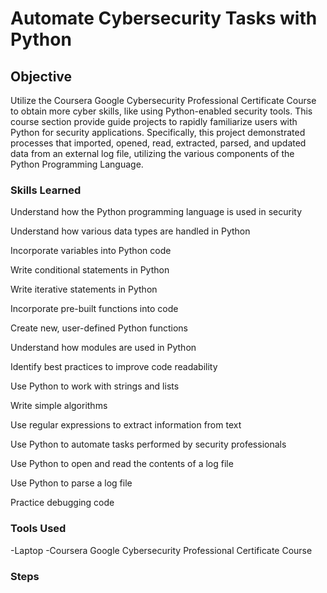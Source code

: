 # Automate Cybersecurity Tasks with Python
## Objective
Utilize the Coursera Google Cybersecurity Professional Certificate Course to obtain more cyber skills, like using Python-enabled security tools. This course section provide guide projects to rapidly familiarize users with Python for security applications. Specifically, this project demonstrated processes that imported, opened, read, extracted, parsed, and updated data from an external log file, utilizing the various components of the Python Programming Language.

### Skills Learned
Understand how the Python programming language is used in security
<p>Understand how various data types are handled in Python</p>
<p>Incorporate variables into Python code</p>
<p>Write conditional statements in Python</p>
<p>Write iterative statements in Python</p>
<p>Incorporate pre-built functions into code</p>
<p>Create new, user-defined Python functions</p>
<p>Understand how modules are used in Python</p>
<p>Identify best practices to improve code readability</p>
<p>Use Python to work with strings and lists</p>
<p>Write simple algorithms</p>
<p>Use regular expressions to extract information from text</p>
<p>Use Python to automate tasks performed by security professionals</p>
<p>Use Python to open and read the contents of a log file</p>
<p>Use Python to parse a log file</p>
<p>Practice debugging code</p>

### Tools Used
-Laptop
-Coursera Google Cybersecurity Professional Certificate Course

### Steps
